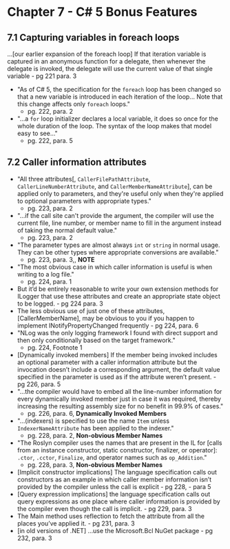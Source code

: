 # Chapter 7 - C# 5 Bonus Features

## 7.1 Capturing variables in foreach loops

…[our earlier expansion of the foreach loop] If that iteration variable is captured in an anonymous function
for a delegate, then whenever the delegate is invoked, the delegate will use the current value of that single variable - pg 221 para. 3
- "As of C# 5, the specification for the `foreach` loop has been changed so that a new variable is introduced in each iteration of the loop... Note that this change affects only `foreach` loops."
  - pg. 222, para. 2
- "...a `for` loop initializer declares a local variable, it does so once for the whole duration of the loop. The syntax of the loop makes that model easy to see..."
  - pg. 222, para. 5

## 7.2 Caller information attributes

- "All three attributes[, `CallerFilePathAttribute`, `CallerLineNumberAttribute`, and `CallerMemberNameAttribute`], can be applied only to parameters, and they're useful only when they're applied to optional parameters with appropriate types."
  - pg. 223, para. 2
- "...if the call site can't provide the argument, the compiler will use the current file, line number, or member name to fill in the argument instead of taking the normal default value."
  - pg. 223, para. 2
- "The parameter types are almost always `int` or `string` in normal usage. They can be other types where appropriate conversions are available."
  - pg. 223, para. 3,, **NOTE**
- "The most obvious case in which caller information is useful is when writing to a log file."
  - pg. 224, para. 1
- But it’d be entirely reasonable to write your own extension methods for ILogger that use these attributes and create an appropriate state object to be logged. - pg 224 para. 3
- The less obvious use of just one of these attributes, [CallerMemberName], may be obvious to you if you happen to implement INotifyPropertyChanged frequently - pg 224, para. 6
- "NLog was the only logging framework I found with direct support and then only conditionally based on the target framework."
  - pg. 224, Footnote 1
- [Dynamically invoked members] If the member being invoked includes an optional parameter with a caller information attribute but the invocation doesn’t include a corresponding argument, the default value specified in the parameter is used as if the attribute weren’t present.  - pg 226, para. 5
- "...the compiler would have to embed all the line-number information for every dynamically invoked member just in case it was required, thereby increasing the resulting assembly size for no benefit in 99.9% of cases."
  - pg. 226, para. 6, **Dynamically Invoked Members**
- "...(indexers) is specified to use the name `Item` unless `IndexerNameAttribute` has been applied to the indexer."
  - pg. 228, para. 2, **Non-obvious Member Names**
- "The Roslyn compiler uses the names that are present in the IL for [calls from an instance constructor, static constructor, finalizer, or operator]: `.ctor`, `.cctor`, `Finalize`, and operator names such as `op_Addition`."
  - pg. 228, para. 3, **Non-obvious Member Names**
- [Implicit constructor implications] The language specification calls out constructors as an example in which caller member information isn’t provided by the compiler unless the call is explicit - pg 228, - para 5
- [Query expression implications] the language specification calls out query expressions as one place where caller information is provided by the compiler even though the call is implicit. - pg 229, para. 3
- The Main method uses reflection to fetch the attribute from all the places you’ve applied it. - pg 231, para. 3
- [in old versions of .NET]  …use the Microsoft.Bcl NuGet package - pg 232, para. 3
